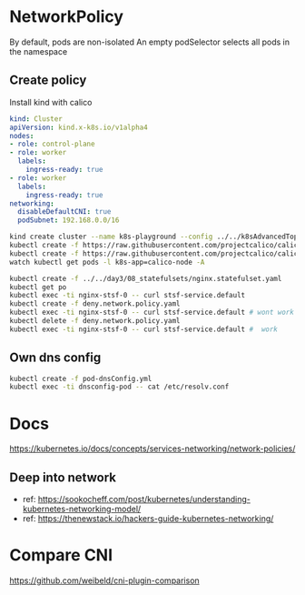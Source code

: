 # NetworkPolicy

By default, pods are non-isolated
An empty podSelector selects all pods in the namespace

## Create policy

Install kind with calico

```yml
kind: Cluster
apiVersion: kind.x-k8s.io/v1alpha4
nodes:
- role: control-plane
- role: worker
  labels:
    ingress-ready: true
- role: worker
  labels:
    ingress-ready: true
networking:
  disableDefaultCNI: true
  podSubnet: 192.168.0.0/16
```

```sh
kind create cluster --name k8s-playground --config ../../k8sAdvancedTopics/02_kind_cluster/kind-config.yml
kubectl create -f https://raw.githubusercontent.com/projectcalico/calico/v3.27.3/manifests/tigera-operator.yaml
kubectl create -f https://raw.githubusercontent.com/projectcalico/calico/v3.27.3/manifests/custom-resources.yaml
watch kubectl get pods -l k8s-app=calico-node -A
```

```sh
kubectl create -f ../../day3/08_statefulsets/nginx.statefulset.yaml
kubectl get po
kubectl exec -ti nginx-stsf-0 -- curl stsf-service.default
kubectl create -f deny.network.policy.yaml
kubectl exec -ti nginx-stsf-0 -- curl stsf-service.default # wont work
kubectl delete -f deny.network.policy.yaml
kubectl exec -ti nginx-stsf-0 -- curl stsf-service.default #  work

```

## Own dns config

```sh
kubectl create -f pod-dnsConfig.yml
kubectl exec -ti dnsconfig-pod -- cat /etc/resolv.conf
```

# Docs

https://kubernetes.io/docs/concepts/services-networking/network-policies/


## Deep into network

- ref: https://sookocheff.com/post/kubernetes/understanding-kubernetes-networking-model/
- ref: https://thenewstack.io/hackers-guide-kubernetes-networking/

# Compare CNI

https://github.com/weibeld/cni-plugin-comparison
